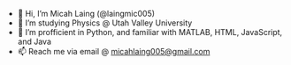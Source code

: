- 👋 Hi, I’m Micah Laing (@laingmic005)
- 👀 I’m studying Physics @ Utah Valley University
- 🌱 I’m profficient in Python, and familiar with MATLAB, HTML, JavaScript, and Java
- 📫 Reach me via email @ micahlaing005@gmail.com

<!---
laingmic005/laingmic005 is a ✨ special ✨ repository because its `README.md` (this file) appears on your GitHub profile.
You can click the Preview link to take a look at your changes.
--->
